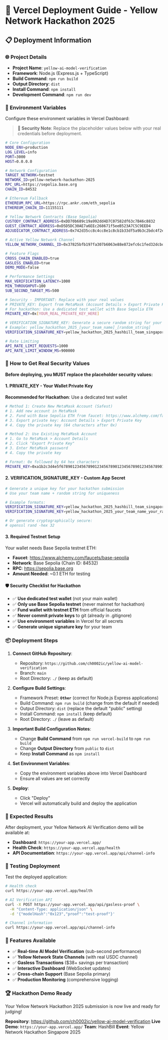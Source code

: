 # 🚀 Vercel Deployment Guide - Yellow Network Hackathon 2025

## 📋 Deployment Information

### 🌐 Project Details
- **Project Name**: `yellow-ai-model-verification`
- **Framework**: Node.js (Express.js + TypeScript)
- **Build Command**: `npm run build`
- **Output Directory**: `dist`
- **Install Command**: `npm install`
- **Development Command**: `npm run dev`

### 🔧 Environment Variables

Configure these environment variables in Vercel Dashboard:

> **🔐 Security Note**: Replace the placeholder values below with your real credentials before deployment.

```bash
# Core Configuration
NODE_ENV=production
LOG_LEVEL=info
PORT=3000
HOST=0.0.0.0

# Network Configuration
TARGET_NETWORK=testnet
NETWORK_ID=yellow-network-hackathon-2025
RPC_URL=https://sepolia.base.org
CHAIN_ID=84532

# Ethereum Fallback
ETHEREUM_RPC_URL=https://rpc.ankr.com/eth_sepolia
ETHEREUM_CHAIN_ID=11155111

# Yellow Network Contracts (Base Sepolia)
CUSTODY_CONTRACT_ADDRESS=0xDD70b689c19a992dd4D7C07582df63c7B46c8832
GUEST_CONTRACT_ADDRESS=0xD5D5DC30AE7a6EEc268671f5eeB523A7C5C9EED4
ADJUDICATOR_CONTRACT_ADDRESS=0x742d35cc8c4cc8e1c8cb1b33df5a9b3c2bdc4f2e

# Active Yellow Network Channel
YELLOW_NETWORK_CHANNEL_ID=0x37825bfb197fa307b6063e88e872efc6c1fed32dcbdb886ff584933bd05dfc9f

# Feature Flags
CROSS_CHAIN_ENABLED=true
GASLESS_ENABLED=true
DEMO_MODE=false

# Performance Settings
MAX_VERIFICATION_LATENCY=1000
MIN_THROUGHPUT=100
SUB_SECOND_TARGET_MS=500

# Security - IMPORTANT: Replace with your real values
# PRIVATE_KEY: Export from MetaMask (Account Details > Export Private Key)
# For hackathon: Use a dedicated test wallet with Base Sepolia ETH
PRIVATE_KEY=0x[YOUR_REAL_PRIVATE_KEY_HERE]

# VERIFICATION_SIGNATURE_KEY: Generate a secure random string for your app
# Example: yellow_hackathon_2025_[your_team_name]_[random_string]
VERIFICATION_SIGNATURE_KEY=yellow_hackathon_2025_hashbill_team_singapore

# Rate Limiting
API_RATE_LIMIT_REQUESTS=1000
API_RATE_LIMIT_WINDOW_MS=900000
```

### 🔐 How to Get Real Security Values

**Before deploying, you MUST replace the placeholder security values:**

#### 1. **PRIVATE_KEY** - Your Wallet Private Key

**Recommended for Hackathon**: Use a dedicated test wallet

```bash
# Method 1: Create New MetaMask Account (Safest)
# 1. Add new account in MetaMask
# 2. Fund with Base Sepolia ETH from faucet: https://www.alchemy.com/faucets/base-sepolia
# 3. Export private key: Account Details > Export Private Key
# 4. Copy the private key (64 characters after 0x)

# Method 2: Use Existing MetaMask Account  
# 1. Go to MetaMask > Account Details
# 2. Click "Export Private Key"
# 3. Enter MetaMask password
# 4. Copy the private key

# Format: 0x followed by 64 hex characters
PRIVATE_KEY=0xa1b2c3d4e5f6789012345678901234567890123456789012345678901234567890
```

#### 2. **VERIFICATION_SIGNATURE_KEY** - Custom App Secret

```bash
# Generate a unique key for your hackathon submission
# Use your team name + random string for uniqueness

# Example formats:
VERIFICATION_SIGNATURE_KEY=yellow_hackathon_2025_hashbill_team_singapore_$(date +%s)
VERIFICATION_SIGNATURE_KEY=yellow_hackathon_2025_your_team_name_your_random_string

# Or generate cryptographically secure:
# openssl rand -hex 32
```

#### 3. **Required Testnet Setup**

Your wallet needs Base Sepolia testnet ETH:
- **Faucet**: https://www.alchemy.com/faucets/base-sepolia  
- **Network**: Base Sepolia (Chain ID: 84532)
- **RPC**: https://sepolia.base.org
- **Amount Needed**: ~0.1 ETH for testing

#### 🛡️ Security Checklist for Hackathon

- ✅ **Use dedicated test wallet** (not your main wallet)
- ✅ **Only use Base Sepolia testnet** (never mainnet for hackathon)
- ✅ **Fund wallet with testnet ETH** from official faucets
- ✅ **Never commit private keys** to git (already in .gitignore)
- ✅ **Use environment variables** in Vercel for all secrets
- ✅ **Generate unique signature key** for your team

### 📦 Deployment Steps

1. **Connect GitHub Repository**:
   - Repository: `https://github.com/ch0002ic/yellow-ai-model-verification`
   - Branch: `main`
   - Root Directory: `./` (keep as default)

2. **Configure Build Settings**:
   - Framework Preset: **`Other`** (correct for Node.js Express applications)
   - Build Command: `npm run build` (change from the default if needed)
   - Output Directory: `dist` (replace the default "public" setting)
   - Install Command: `npm install` (keep default)
   - Root Directory: `./` (leave as default)

3. **Important Build Configuration Notes**:
   - Change **Build Command** from `npm run vercel-build` to `npm run build`
   - Change **Output Directory** from `public` to `dist`
   - Keep **Install Command** as `npm install`

3. **Set Environment Variables**:
   - Copy the environment variables above into Vercel Dashboard
   - Ensure all values are set correctly

4. **Deploy**:
   - Click "Deploy" 
   - Vercel will automatically build and deploy the application

### 🎯 Expected Results

After deployment, your Yellow Network AI Verification demo will be available at:
- **Dashboard**: `https://your-app.vercel.app/`
- **Health Check**: `https://your-app.vercel.app/health`
- **API Documentation**: `https://your-app.vercel.app/api/channel-info`

### 🧪 Testing Deployment

Test the deployed application:

```bash
# Health check
curl https://your-app.vercel.app/health

# AI Verification API
curl -X POST https://your-app.vercel.app/api/gasless-proof \
  -H "Content-Type: application/json" \
  -d '{"modelHash":"0x123","proof":"test-proof"}'

# Channel information
curl https://your-app.vercel.app/api/channel-info
```

### 🎉 Features Available

- ✅ **Real-time AI Model Verification** (sub-second performance)
- ✅ **Yellow Network State Channels** (with real USDC channel)
- ✅ **Gasless Transactions** ($38+ savings per transaction)
- ✅ **Interactive Dashboard** (WebSocket updates)
- ✅ **Cross-chain Support** (Base Sepolia primary)
- ✅ **Production Monitoring** (comprehensive logging)

### 🏆 Hackathon Demo Ready

Your Yellow Network Hackathon 2025 submission is now live and ready for judging!

**Repository**: https://github.com/ch0002ic/yellow-ai-model-verification
**Live Demo**: `https://your-app.vercel.app/`
**Team**: HashBill
**Event**: Yellow Network Hackathon Singapore 2025